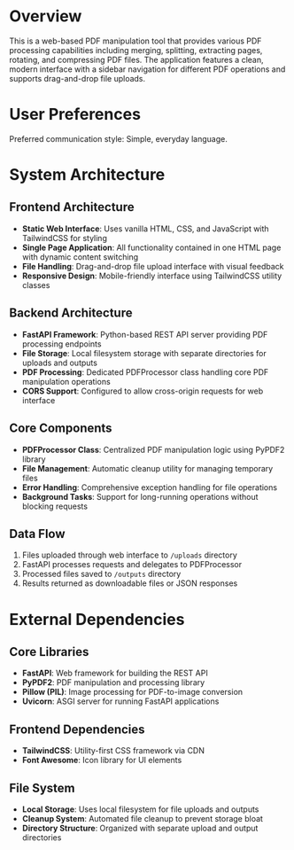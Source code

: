 # Overview

This is a web-based PDF manipulation tool that provides various PDF processing capabilities including merging, splitting, extracting pages, rotating, and compressing PDF files. The application features a clean, modern interface with a sidebar navigation for different PDF operations and supports drag-and-drop file uploads.

# User Preferences

Preferred communication style: Simple, everyday language.

# System Architecture

## Frontend Architecture
- **Static Web Interface**: Uses vanilla HTML, CSS, and JavaScript with TailwindCSS for styling
- **Single Page Application**: All functionality contained in one HTML page with dynamic content switching
- **File Handling**: Drag-and-drop file upload interface with visual feedback
- **Responsive Design**: Mobile-friendly interface using TailwindCSS utility classes

## Backend Architecture
- **FastAPI Framework**: Python-based REST API server providing PDF processing endpoints
- **File Storage**: Local filesystem storage with separate directories for uploads and outputs
- **PDF Processing**: Dedicated PDFProcessor class handling core PDF manipulation operations
- **CORS Support**: Configured to allow cross-origin requests for web interface

## Core Components
- **PDFProcessor Class**: Centralized PDF manipulation logic using PyPDF2 library
- **File Management**: Automatic cleanup utility for managing temporary files
- **Error Handling**: Comprehensive exception handling for file operations
- **Background Tasks**: Support for long-running operations without blocking requests

## Data Flow
1. Files uploaded through web interface to `/uploads` directory
2. FastAPI processes requests and delegates to PDFProcessor
3. Processed files saved to `/outputs` directory
4. Results returned as downloadable files or JSON responses

# External Dependencies

## Core Libraries
- **FastAPI**: Web framework for building the REST API
- **PyPDF2**: PDF manipulation and processing library
- **Pillow (PIL)**: Image processing for PDF-to-image conversion
- **Uvicorn**: ASGI server for running FastAPI applications

## Frontend Dependencies
- **TailwindCSS**: Utility-first CSS framework via CDN
- **Font Awesome**: Icon library for UI elements

## File System
- **Local Storage**: Uses local filesystem for file uploads and outputs
- **Cleanup System**: Automated file cleanup to prevent storage bloat
- **Directory Structure**: Organized with separate upload and output directories